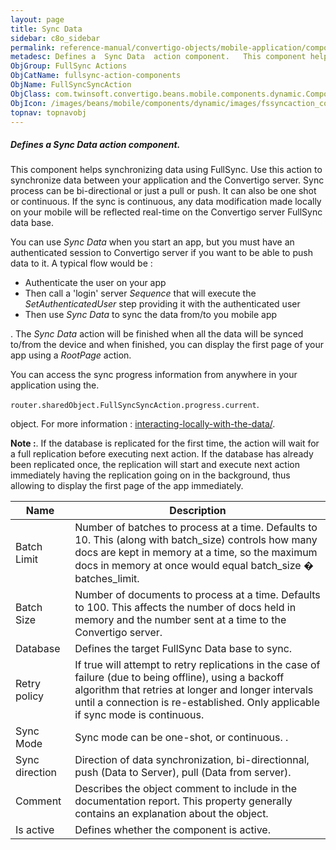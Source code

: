 ```yaml
---
layout: page
title: Sync Data
sidebar: c8o_sidebar
permalink: reference-manual/convertigo-objects/mobile-application/components/fullsync-action-components/sync-data/
metadesc: Defines a  Sync Data  action component.   This component helps synchronizing data using FullSync. Use this action to synchronize data between your app
ObjGroup: FullSync Actions
ObjCatName: fullsync-action-components
ObjName: FullSyncSyncAction
ObjClass: com.twinsoft.convertigo.beans.mobile.components.dynamic.ComponentManager$1
ObjIcon: /images/beans/mobile/components/dynamic/images/fssyncaction_color_32x32.png
topnav: topnavobj
---
```

##### Defines a <i>Sync Data</i> action component. 
 This component helps synchronizing data using FullSync.
Use this action to synchronize data between your application and the Convertigo server.
Sync process can be bi-directional or just a pull or push. It can also be one shot or continuous.
If the sync is continuous, any data modification made locally on your mobile will be reflected real-time on the Convertigo server FullSync data base.

You can use <i>Sync Data</i> when you start an app, but you must have an authenticated session to Convertigo server if you want to be able to push data to it. A typical flow would be :
<ul><li>Authenticate the user on your app</li><li>Then call a 'login' server <i>Sequence</i> that will execute the <i>SetAuthenticatedUser</i> step providing it with the authenticated user</li><li>Then use <i>Sync Data</i> to sync the data from/to you mobile app</li></ul>.
The <i>Sync Data</i> action will be finished when all the data will be synced to/from the device and when finished, you can display the first page of your app using a <i>RootPage</i> action.

You can access the sync progress information from anywhere in your application using the.

<code>router.sharedObject.FullSyncSyncAction.progress.current</code>.

object.
For more information : <a target='_blank' href='https://www.convertigo.com/document/latest/reference-manual/convertigo-full-sync-architecture/interacting-locally-with-the-data/'>interacting-locally-with-the-data/</a>.

<b>Note :</b>.
If the database is replicated for the first time, the action will wait for a full replication before executing next action. If the database has already been replicated once, the replication will start and execute next action immediately having the replication going on in the background, thus allowing to display the first page of the app immediately.

Name | Description 
--- | ---
Batch Limit | Number of batches to process at a time. Defaults to 10. This (along with batch_size) controls how many docs are kept in memory at a time, so the maximum docs in memory at once would equal batch_size � batches_limit.
Batch Size | Number of documents to process at a time. Defaults to 100. This affects the number of docs held in memory and the number sent at a time to the Convertigo server.
Database | Defines the target FullSync Data base to sync.
Retry policy | If true will attempt to retry replications in the case of failure (due to being offline), using a backoff algorithm that retries at longer and longer intervals until a connection is re-established. Only applicable if sync mode is continuous.
Sync Mode | Sync mode can be one-shot, or continuous. .
Sync direction | Direction of data synchronization, bi-directionnal, push (Data to Server), pull (Data from server).
Comment | Describes the object comment to include in the documentation report.  This property generally contains an explanation about the object. 
Is active | Defines whether the component is active. 


